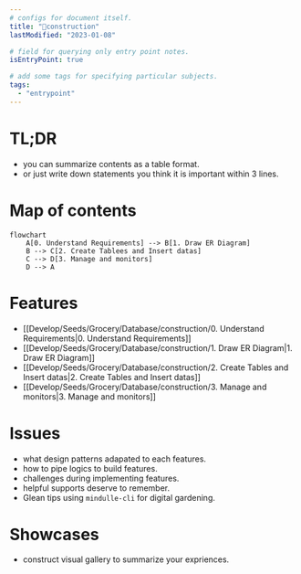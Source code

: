 ```yaml
---
# configs for document itself.
title: "🎉construction"
lastModified: "2023-01-08"

# field for querying only entry point notes.
isEntryPoint: true

# add some tags for specifying particular subjects.
tags:
  - "entrypoint"
---
```

# TL;DR
- you can summarize contents as a table format.
- or just write down statements you think it is important within 3 lines.

# Map of contents
```mermaid
flowchart
	A[0. Understand Requirements] --> B[1. Draw ER Diagram]
	B --> C[2. Create Tablees and Insert datas]
	C --> D[3. Manage and monitors]
	D --> A
```

# Features
- [[Develop/Seeds/Grocery/Database/construction/0. Understand Requirements|0. Understand Requirements]]
- [[Develop/Seeds/Grocery/Database/construction/1. Draw ER Diagram|1. Draw ER Diagram]]
- [[Develop/Seeds/Grocery/Database/construction/2. Create Tables and Insert datas|2. Create Tables and Insert datas]]
- [[Develop/Seeds/Grocery/Database/construction/3. Manage and monitors|3. Manage and monitors]]

# Issues
- what design patterns adapated to each features.
- how to pipe logics to build features.
- challenges during implementing features.
- helpful supports deserve to remember.
- Glean tips using `mindulle-cli` for digital gardening.

# Showcases
- construct visual gallery to summarize your expriences.

